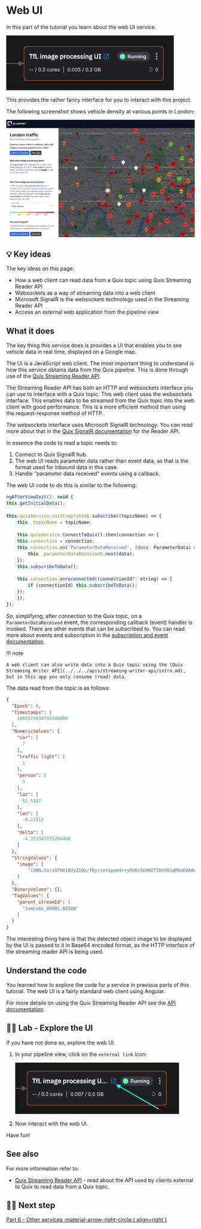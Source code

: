 # Web UI

In this part of the tutorial you learn about the web UI service. 

![Web UI pipeline](../image-processing/images/web-ui-pipeline-segment.png)

This provides the rather fancy interface for you to interact with this project.

The following screenshot shows vehicle density at various points in London:

![image processing web UI](./images/web-ui.png)

## 💡 Key ideas

The key ideas on this page:

* How a web client can read data from a Quix topic using Quix Streaming Reader API
* Websockets as a way of streaming data into a web client
* Microsoft SignalR is the websockets technology used in the Streaming Reader API
* Access an external web application from the pipeline view

## What it does

The key thing this service does is provides a UI that enables you to see vehicle data in real time, displayed on a Google map.

The UI is a JavaScript web client. The most important thing to understand is how this service obtains data from the Quix pipeline. This is done through use of the [Quix Streaming Reader API](../../../apis/streaming-reader-api/intro.md). 

The Streaming Reader API has both an HTTP and websockets interface you can use to interface with a Quix topic. This web client uses the websockets interface. This enables data to be streamed from the Quix topic into the web client with good performance. This is a more efficient method than using the request-response method of HTTP.

The websockets interface uses Microsoft SignalR technology. You can read more about that in the [Quix SignalR documentation](../../../apis/streaming-reader-api/signalr.md) for the Reader API.

In essence the code to read a topic needs to:

1. Connect to Quix SignalR hub.
2. The web UI reads parameter data rather than event data, as that is the format used for inbound data in this case.
3. Handle "parameter data received" events using a callback.

The web UI code to do this is similar to the following:

``` javascript
ngAfterViewInit(): void {
this.getInitialData();

this.quixService.initCompleted$.subscribe((topicName) => {
    this._topicName = topicName;

    this.quixService.ConnectToQuix().then(connection => {
    this.connection = connection;
    this.connection.on('ParameterDataReceived', (data: ParameterData) => {
        this._parameterDataReceived$.next(data);
    });
    this.subscribeToData();

    this.connection.onreconnected((connectionId?: string) => {
        if (connectionId) this.subscribeToData();
    });
    });
});
```

So, simplifying, after connection to the Quix topic, on a `ParameterDataReceived` event, the corresponding callback (event) handler is invoked. There are other events that can be subscribed to. You can read more about events and subscription in the [subscription and event documentation](../../../apis/streaming-reader-api/subscriptions.md).

!!! note

    A web client can also write data into a Quix topic using the [Quix Streaming Writer API](../../../apis/streaming-writer-api/intro.md), but in this app you only consume (read) data. 

The data read from the topic is as follows:

``` json
{
  "Epoch": 0,
  "Timestamps": [
    1693573934793346000
  ],
  "NumericValues": {
    "car": [
      7
    ],
    "traffic light": [
      1
    ],
    "person": [
      3
    ],
    "lat": [
      51.5107
    ],
    "lon": [
      -0.11512
    ],
    "delta": [
      -4.353343725204468
    ]
  },
  "StringValues": {
    "image": [
        "iVBO…to/v37HG18UyZ1Qz/fby/<snipped>+yXUGc5UVWZfIHnX0iqM6aEAAAAASUVORK5CYII="
    ]
  },
  "BinaryValues": {},
  "TagValues": {
    "parent_streamId": [
      "JamCams_00001.02500"
    ]
  }
}
```

The interesting thing here is that the detected object image to be displayed by the UI is passed to it in Base64 encoded format, as the HTTP interface of the streaming reader API is being used.

## Understand the code

You learned how to explore the code for a service in previous parts of this tutorial. The web UI is a fairly standard web client using Angular. 

For more details on using the Quix Streaming Reader API see the [API documentation](../../../apis/streaming-reader-api/intro.md).

## 👩‍🔬 Lab - Explore the UI 

If you have not done so, explore the web UI. 

1. In your pipeline view, click on the `external link` icon:

    ![External link](../image-processing/images/external-link.png)

2. Now interact with the web UI.

Have fun!

## See also

For more information refer to:

* [Quix Streaming Reader API](../../../apis/streaming-reader-api/intro.md) - read about the API used by clients external to Quix to read data from a Quix topic.

## 🏃‍♀️ Next step

[Part 6 - Other services :material-arrow-right-circle:{ align=right }](../image-processing/other-services.md)
